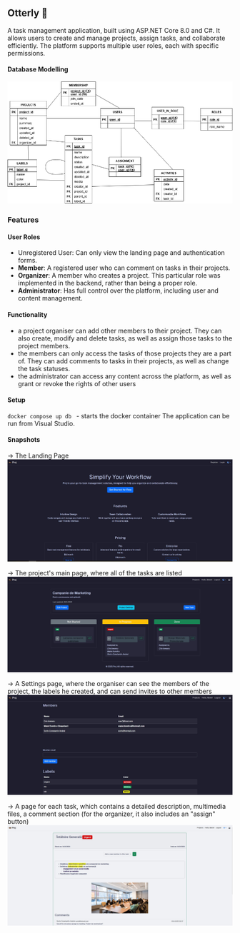 ## Otterly 🦦
A task management application, built using ASP.NET Core 8.0 and C#. It allows users to create and manage projects, assign tasks, and collaborate efficiently. The platform supports multiple user roles, each with specific permissions.

#### Database Modelling 
![e/r diagram](conceptuala_task_management_final.drawio.png)

### Features

#### User Roles
 - Unregistered User: Can only view the landing page and authentication forms.
 - **Member**: A registered user who can comment on tasks in their projects.
 - **Organizer**: A member who creates a project. This particular role was implemented in the backend, rather than being a proper role. 
 - **Administrator**: Has full control over the platform, including user and content management.

#### Functionality
 - a project organiser can add other members to their project. They can also create, modify and delete tasks, as well as assign those tasks to the project members.
 - the members can only access the tasks of those projects they are a part of. They can add comments to tasks in their projects, as well as change the task statuses.
 - the administrator can access any content across the platform, as well as grant or revoke the rights of other users 

  
#### Setup

`docker compose up db ` - starts the docker container
The application can be run from Visual Studio.

#### Snapshots
-> The Landing Page
![](snapshots/landing_page.jpg)

-> The project's main page, where all of the tasks are listed
![](snapshots/project_page.jpg)

-> A Settings page, where the organiser can see the members of the project, the labels he created, and can send invites to other members
![](snapshots/proj_settings.jpg)

-> A page for each task, which contains a detailed description, multimedia files, a comment section (for the organizer, it also includes an "assign" button)
![](snapshots/task_page.jpg)